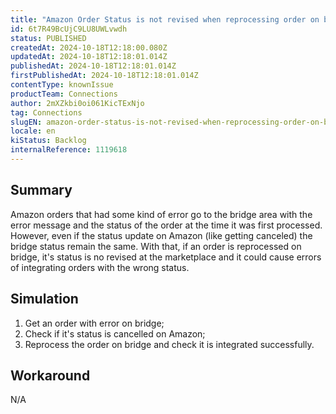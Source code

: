 ```yaml
---
title: "Amazon Order Status is not revised when reprocessing order on bridge"
id: 6t7R49BcUjC9LU8UWLvwdh
status: PUBLISHED
createdAt: 2024-10-18T12:18:00.080Z
updatedAt: 2024-10-18T12:18:01.014Z
publishedAt: 2024-10-18T12:18:01.014Z
firstPublishedAt: 2024-10-18T12:18:01.014Z
contentType: knownIssue
productTeam: Connections
author: 2mXZkbi0oi061KicTExNjo
tag: Connections
slugEN: amazon-order-status-is-not-revised-when-reprocessing-order-on-bridge
locale: en
kiStatus: Backlog
internalReference: 1119618
---
```


## Summary


Amazon orders that had some kind of error go to the bridge area with the error message and the status of the order at the time it was first processed.
However, even if the status update on Amazon (like getting canceled) the bridge status remain the same.
With that, if an order is reprocessed on bridge, it's status is no revised at the marketplace and it could cause errors of integrating orders with the wrong status.


##

## Simulation



1. Get an order with error on bridge;
2. Check if it's status is cancelled on Amazon;
3. Reprocess the order on bridge and check it is integrated successfully.


##

## Workaround


N/A





